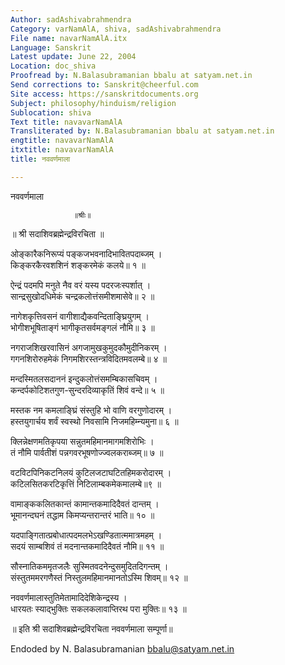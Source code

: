 ```yaml
---
Author: sadAshivabrahmendra
Category: varNamAlA, shiva, sadAshivabrahmendra
File name: navarNamAlA.itx
Language: Sanskrit
Latest update: June 22, 2004
Location: doc_shiva
Proofread by: N.Balasubramanian bbalu at satyam.net.in
Send corrections to: Sanskrit@cheerful.com
Site access: https://sanskritdocuments.org
Subject: philosophy/hinduism/religion
Sublocation: shiva
Text title: navavarNamAlA
Transliterated by: N.Balasubramanian bbalu at satyam.net.in
engtitle: navavarNamAlA
itxtitle: navavarNamAlA
title: नववर्णमाला

---
```

  
 नववर्णमाला   
  
                  ॥श्रीः॥  
  
   ॥ श्री सदाशिवब्रह्मेन्द्रविरचिता ॥  
  
ओङ्कारैकनिरूप्यं पङ्कजभवनादिभावितपदाब्जम् ।  
किङ्करकैरवशशिनं शङ्करमेकं कलये॥ १ ॥  
  
ऐन्द्रं पदमपि मनुते नैव वरं यस्य पदरजःस्पर्शात् ।  
सान्द्रसुखोदधिमेकं चन्द्रकलोत्तंसमीशमासेवे॥ २ ॥  
  
नागेशकृत्तिवसनं वागीशाद्यैकवन्दिताङ्घ्रियुगम् ।  
भोगीशभूषिताङ्गं भागीकृतसर्वमङ्गलं नौमि॥ ३ ॥  
  
नगराजशिखरवासिनं अगजामुखकुमुदकौमुदीनिकरम् ।  
गगनशिरोरुहमेकं निगमशिरस्तन्त्रविदितमवलम्बे॥ ४ ॥  
  
मन्दस्मितलसदाननं इन्दुकलोत्तंसमम्बिकासचिवम् ।  
कन्दर्पकोटिशतगुण-सुन्दरदिव्याकृतिं शिवं वन्दे॥ ५ ॥  
  
मस्तक नम कमलाङ्घ्रिं संस्तुहि भो वाणि वरगुणोदारम् ।  
हस्तयुगार्चय शर्वं स्वस्थो निवसामि निजमहिम्न्यमुना॥ ६ ॥  
  
क्लिन्नेक्षणमतिकृपया सन्नुतमहिमानमागमशिरोभिः ।  
तं नौमि पार्वतीशं पन्नगवरभूषणोज्ज्वलकराब्जम्॥ ७ ॥  
  
वटविटपिनिकटनिलयं कुटिलजटाघटितहिमकरोदारम् ।  
कटिलसितकरटिकृत्तिं निटिलाम्बकमेकमालम्बे॥९ ॥  
  
वामाङ्ककलितकान्तं कामान्तकमादिदैवतं दान्तम् ।  
भूमानन्दघनं तद्धाम किमप्यन्तरान्तरं भाति॥ १० ॥  
  
यदपाङ्गितात्प्रबोधात्पदमलभेऽखण्डितात्ममात्रमहम् ।  
सदयं साम्बशिवं तं मदनान्तकमादिदैवतं नौमि॥ ११ ॥  
  
सौस्नातिकममृतजलैः सुस्मितवदनेन्दुसमुदितदिगन्तम् ।  
संस्तुतममरगणैस्तं निस्तुलमहिमानमानतोऽस्मि शिवम्॥ १२ ॥  
  
नववर्णमालास्तुतिमेतामादिदेशिकेन्द्रस्य ।  
धारयतः स्याद्भुक्तिः सकलकलावाप्तिरथ परा मुक्तिः॥ १३ ॥  
  
॥ इति श्री सदाशिवब्रह्मेन्द्रविरचिता नववर्णमाला सम्पूर्णा॥  
  
  
Endoded by N. Balasubramanian bbalu@satyam.net.in  
  
